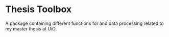 # Thesis Toolbox
A package containing different functions for and data processing related to my master thesis at UiO.
